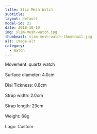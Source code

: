 ```yaml
---
title: Slim Mesh Watch
subtitle: 
layout: default
modal-id: 21
date: 2018-10-10
img: slim-mesh-watch.jpg
thumbnail: slim-mesh-watch-thumbnail.jpg
alt: image-alt
category: 
  - Watch
---
```


Movement: quartz watch<br>          
Surface diameter: 4.0cm<br>  
Dial Tickness: 0.8cm<br>            
Strap width: 2.0cm <br>               
Strap length: 23cm <br>          
Weight: 68g  <br>  
Logo: Custom<br>  